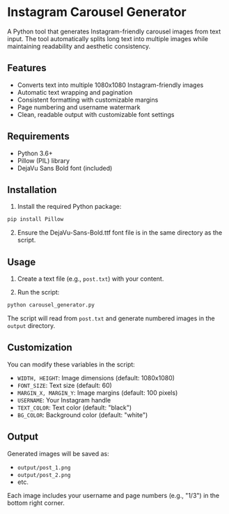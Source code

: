 # Instagram Carousel Generator

A Python tool that generates Instagram-friendly carousel images from text input. The tool automatically splits long text into multiple images while maintaining readability and aesthetic consistency.

## Features

- Converts text into multiple 1080x1080 Instagram-friendly images
- Automatic text wrapping and pagination
- Consistent formatting with customizable margins
- Page numbering and username watermark
- Clean, readable output with customizable font settings

## Requirements

- Python 3.6+
- Pillow (PIL) library
- DejaVu Sans Bold font (included)

## Installation

1. Install the required Python package:
```bash
pip install Pillow
```

2. Ensure the DejaVu-Sans-Bold.ttf font file is in the same directory as the script.

## Usage

1. Create a text file (e.g., `post.txt`) with your content.

2. Run the script:
```bash
python carousel_generator.py
```

The script will read from `post.txt` and generate numbered images in the `output` directory.

## Customization

You can modify these variables in the script:
- `WIDTH, HEIGHT`: Image dimensions (default: 1080x1080)
- `FONT_SIZE`: Text size (default: 60)
- `MARGIN_X, MARGIN_Y`: Image margins (default: 100 pixels)
- `USERNAME`: Your Instagram handle
- `TEXT_COLOR`: Text color (default: "black")
- `BG_COLOR`: Background color (default: "white")

## Output

Generated images will be saved as:
- `output/post_1.png`
- `output/post_2.png`
- etc.

Each image includes your username and page numbers (e.g., "1/3") in the bottom right corner.